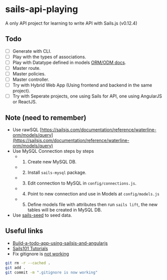# sails-api-playing

A only API project for learning to write API with Sails.js (v0.12.4)

## Todo

- [ ] Generate with CLI.
- [ ] Play with the types of associations.
- [ ] Play with Datatype defined in models [ORM/ODM docs](https://sailsjs.com/documentation/concepts/models-and-orm).
- [ ] Master route.
- [ ] Master policies.
- [ ] Master controller.
- [ ] Try with Hybrid Web App (Using frontend and backend in the same project).
- [ ] Try with Seperate projects, one using Sails for API, one using AngularJS or ReactJS.

## Note (need to remember)

- Use rawSQL [https://sailsjs.com/documentation/reference/waterline-orm/models/query](https://sailsjs.com/documentation/reference/waterline-orm/models/query)
- Use MySQL Connection steps by steps
  - 1. Create new MySQL DB.
  - 2. Install `sails-mysql` package.
  - 3. Edit connection to MySQL in `config/connections.js`.
  - 4. Point to new connection and use in Models at `config/models.js`
  - 5. Define models file with attributes then run `sails lift`, the new tables will be created in MySQL DB.
- Use [sails-seed](https://github.com/frostme/sails-seed) to seed data.

## Useful links

- [Build-a-todo-app-using-sailsjs-and-angularjs](https://scotch.io/tutorials/build-a-todo-app-using-sailsjs-and-angularjs)
- [Sails101 Tutorials](https://github.com/sails101)
- Fix gitignore is [not working](http://blog.jonathanchannon.com/2012/11/18/gitignore-not-working-fixed/)
```bash
git rm -r --cached .
git add .
git commit -m ".gitignore is now working"
```
